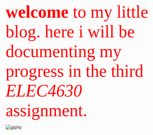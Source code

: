 <span style="font-family:Papyrus;font-size:4em;color:red;"> **welcome** to my little blog. here i will be documenting my progress in the third *ELEC4630* assignment. </span>



![giphy](https://github.com/gp-rgb/gp-rgb.github.io/assets/131956221/20b7a146-e977-4604-b17f-a636473acfc9)
